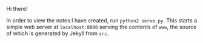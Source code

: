Hi there!

In order to view the notes I have created, run `python2 serve.py`. This starts
a simple web server at `localhost:8080` serving the contents of `www`, the
source of which is generated by Jekyll from `src`.

